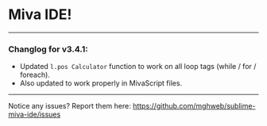 # Miva IDE!

---

### Changlog for v3.4.1:

* Updated `l.pos Calculator` function to work on all loop tags (while / for / foreach).
* Also updated to work properly in MivaScript files.

---

Notice any issues? Report them here:
https://github.com/mghweb/sublime-miva-ide/issues